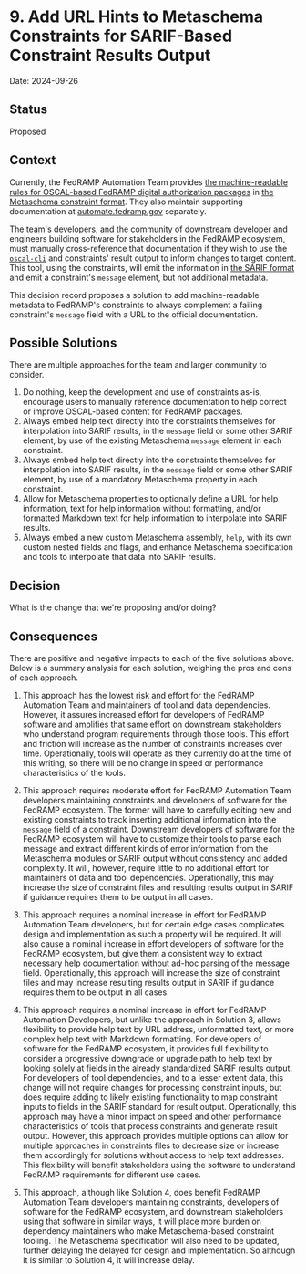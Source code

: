 # 9. Add URL Hints to Metaschema Constraints for SARIF-Based Constraint Results Output

Date: 2024-09-26

## Status

Proposed

## Context

Currently, the FedRAMP Automation Team provides [the machine-readable rules for OSCAL-based FedRAMP digital authorization packages](https://github.com/GSA/fedramp-automation/blob/2974ae32195263b5a33d641e35854b58f675e18d/src/validations/constraints/fedramp-external-constraints.xml) in [the Metaschema constraint format](https://pages.nist.gov/metaschema/specification/syntax/constraints/). They also maintain supporting documentation at [automate.fedramp.gov](https://automate.fedramp.gov) separately.

The team's developers, and the community of downstream developer and engineers building software for stakeholders in the FedRAMP ecosystem, must manually cross-reference that documentation if they wish to use the [`oscal-cli`](https://github.com/metaschema-framework/oscal-cli) and constraints' result output to inform changes to target content. This tool, using the constraints, will emit the information in [the SARIF format](https://docs.oasis-open.org/sarif/sarif/v2.1.0/sarif-v2.1.0.html) and emit a constraint's `message` element, but not additional metadata.

This decision record proposes a solution to add machine-readable metadata to FedRAMP's constraints to always complement a failing constraint's `message` field with a URL to the official documentation.

## Possible Solutions

There are multiple approaches for the team and larger community to consider.

1. Do nothing, keep the development and use of constraints as-is, encourage users to manually reference documentation to help correct or improve OSCAL-based content for FedRAMP packages.
1. Always embed help text directly into the constraints themselves for interpolation into SARIF results, in the `message` field or some other SARIF element, by use of the existing Metaschema `message` element in each constraint.
1. Always embed help text directly into the constraints themselves for interpolation into SARIF results, in the `message` field or some other SARIF element, by use of a mandatory Metaschema property in each constraint.
1. Allow for Metaschema properties to optionally define a URL for help information, text for help information without formatting, and/or formatted Markdown text for help information to interpolate into SARIF results.
1. Always embed a new custom Metaschema assembly, `help`, with its own custom nested fields and flags, and enhance Metaschema specification and tools to interpolate that data into SARIF results.

## Decision

What is the change that we're proposing and/or doing?

## Consequences

There are positive and negative impacts to each of the five solutions above. Below is a summary analysis for each solution, weighing the pros and cons of each approach.

1. This approach has the lowest risk and effort for the FedRAMP Automation Team and maintainers of tool and data dependencies. However, it assures increased effort for developers of FedRAMP software and amplifies that same effort on downstream stakeholders who understand program requirements through those tools. This effort and friction will increase as the number of constraints increases over time. Operationally, tools will operate as they currently do at the time of this writing, so there will be no change in speed or performance characteristics of the tools.

1. This approach requires moderate effort for FedRAMP Automation Team developers maintaining constraints and developers of software for the FedRAMP ecosystem. The former will have to carefully editing new and existing constraints to track inserting additional information into the `message` field of a constraint. Downstream developers of software for the FedRAMP ecosystem will have to customize their tools to parse each message and extract different kinds of error information from the Metaschema modules or SARIF output without consistency and added complexity. It will, however, require little to no additional effort for maintainers of data and tool dependencies. Operationally, this may increase the size of constraint files and resulting results output in SARIF if guidance requires them to be output in all cases.

1. This approach requires a nominal increase in effort for FedRAMP Automation Team developers, but for certain edge cases complicates design and implementation as such a property will be required. It will also cause a nominal increase in effort developers of software for the FedRAMP ecosystem, but give them a consistent way to extract necessary help documentation without ad-hoc parsing of the message field. Operationally, this approach will increase the size of constraint files and may increase resulting results output in SARIF if guidance requires them to be output in all cases.

1. This approach requires a nominal increase in effort for FedRAMP Automation Developers, but unlike the approach in Solution 3, allows flexibility to provide help text by URL address, unformatted text, or more complex help text with Markdown formatting. For developers of software for the FedRAMP ecosystem, it provides full flexibility to consider a progressive downgrade or upgrade path to help text by looking solely at fields in the already standardized SARIF results output. For developers of tool dependencies, and to a lesser extent data, this change will not require changes for processing constraint inputs, but does require adding to likely existing functionality to map constraint inputs to fields in the SARIF standard for result output. Operationally, this approach may have a minor impact on speed and other performance characteristics of tools that process constraints and generate result output. However, this approach provides multiple options can allow for multiple approaches in constraints files to decrease size or increase them accordingly for solutions without access to help text addresses. This flexibility will benefit stakeholders using the software to understand FedRAMP requirements for different use cases.

1. This approach, although like Solution 4, does benefit FedRAMP Automation Team developers maintaining constraints, developers of software for the FedRAMP ecosystem, and downstream stakeholders using that software in similar ways, it will place more burden on dependency maintainers who make Metaschema-based constraint tooling. The Metaschema specification will also need to be updated, further delaying the delayed for design and implementation. So although it is similar to Solution 4, it will increase delay.
